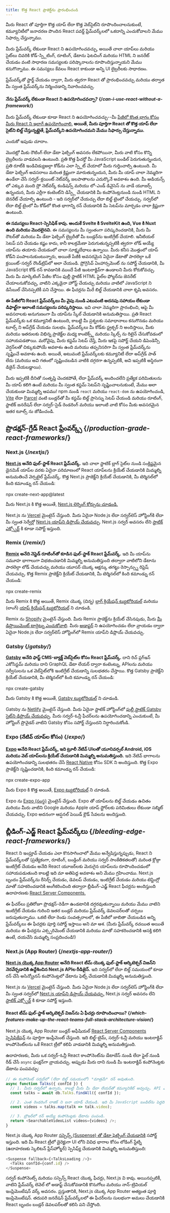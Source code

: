 ```yaml
---
title: కొత్త React ప్రాజెక్ట్‌ను ప్రారంభించండి
---
```


<Intro>

మీరు React తో పూర్తిగా కొత్త యాప్ లేదా కొత్త వెబ్‌సైట్‌ని రూపొందించాలనుకుంటే, కమ్యూనిటీలో జనాదరణ పొందిన React పవర్డ్ ఫ్రేమ్‌వర్క్‌లలో ఒకదాన్ని ఎంచుకోవాలని మేము సిఫార్సు చేస్తున్నాము.

</Intro>


మీరు ఫ్రేమ్‌వర్క్ లేకుండా React ని ఉపయోగించవచ్చు, అయితే చాలా యాప్‌లు మరియు సైట్‌లు చివరికి కోడ్-స్ప్లిటింగ్, రూటింగ్, డేటాను ఫెటచింగ్ మరియు HTML ని జనరేట్ చేయడం వంటి సాధారణ సమస్యలకు పరిష్కారాలను రూపొందిస్తున్నాయని మేము కనుగొన్నాము. ఈ సమస్యలు కేవలం React కాకుండా అన్ని UI లైబ్రరీలకు సాధారణం.

ఫ్రేమ్‌వర్క్‌తో స్టార్ట్ చేయడం ద్వారా, మీరు త్వరగా React తో ప్రారంభించవచ్చు మరియు తర్వాత మీ స్వంత ఫ్రేమ్‌వర్క్‌ను నిర్మించడాన్ని నివారించవచ్చు.

<DeepDive>

#### నేను ఫ్రేమ్‌వర్క్ లేకుండా React ని ఉపయోగించవచ్చా? {/*can-i-use-react-without-a-framework*/}

మీరు ఫ్రేమ్‌వర్క్ లేకుండా కూడా React ని ఉపయోగించవచ్చు--మీ [పేజీలో కొంత భాగం కోసం మీరు React ని ఇలాగే ఉపయోగించాలి.](/learn/add-react-to-an-existing-project#using-react-for-a-part-of-your-existing-page) **అయితే, మీరు పూర్తిగా React తో కొత్త యాప్ లేదా సైట్‌ని బిల్డ్ చేస్తున్నట్లైతే, ఫ్రేమ్‌వర్క్‌ని ఉపయోగించమని మేము సిఫార్సు చేస్తున్నాము.**

ఎందుకో ఇపుడు చూదాం.

మొదట్లో మీకు రౌటింగ్ లేదా డేటా ఫెట్చింగ్ అవసరం లేకపోయినా, మీరు వాటి కోసం కొన్ని లైబ్రరీలను వాడవలసి ఉంటుంది. ప్రతి కొత్త ఫీచర్తో మీ JavaScript బండిల్ పెరుగుతున్నందున, ప్రతి రూట్‌కి ఇండివిడ్యుఅల్గా కోడ్‌ను ఎలా స్ప్లిట్ చేయాలో మీరు గుర్తించాల్సి ఉంటుంది. మీ డేటా ఫెట్చింగ్ అవసరాలు మరింత క్లిష్టంగా మారుతున్నందున, మీరు మీ యాప్ చాలా నెమ్మదిగా ఉండేలా చేసే సర్వర్-క్లయింట్ నెట్‌వర్క్ జలపాతాలను ఎదుర్కొనే అవకాశం ఉంది. మీ ఆడియన్స్ లో ఎక్కువ మంది స్లో నెట్‌వర్క్ కండిషన్స్ మరియు లో-ఎండ్ డివైసెస్ ను వాడే యూజర్స్ ఉన్నందున, మీరు ఎర్లీగా కంటెంట్‌ని డిస్ప్లే చేయడానికి మీ కంపోనెంట్లనుండి నుండి HTML ని జెనరేట్ చేయాల్సి ఉంటుంది - ఇది సర్వర్‌లో చేయచ్చు లేదా బిల్డ్ టైంలో చేయచ్చు. సర్వర్‌లో లేదా బిల్డ్ టైంలో మీ కోడ్‌లో కొంత భాగాన్ని రన్ చేయడానికి మీ సెటప్‌ను మార్చడం చాలా క్లిష్టంగా ఉంటుంది.

**ఈ సమస్యలు React-స్పెసిఫిక్ కావు. అందుకే Svelte కి SvelteKit ఉంది, Vue కి Nuxt ఉంది మరియు మొదలైనవి.** ఈ సమస్యలను మీ స్వంతంగా పరిష్కరించడానికి, మీరు మీ రౌటర్‌తో మరియు మీ డేటా ఫెట్చింగ్ లైబ్రరీతో మీ బండ్లర్‌ను ఇంటిగ్రేట్ చేయాలి. ఇనీటియల్ సెటప్ పని చేయడం కష్టం కాదు, కానీ కాలక్రమేణా పెరుగుతున్నప్పటికీ త్వరగా లోడ్ అయ్యే యాప్‌ను తయారు చేయడంలో చాలా సూక్ష్మబేధాలు ఉన్నాయి. మీరు కనీస మొత్తంలో యాప్ కోడ్‌ని పంపాలనుకుంటున్నారు, అయితే పేజీకి అవసరమైన ఏదైనా డేటాతో పారలెల్గా ఒకే క్లయింట్-సర్వర్ రౌండ్‌ట్రిప్‌లో అలా చేయండి. ప్రోగ్రెసివ్ ఏంహాన్సమెంట్ ను సపోర్ట్ చేయడానికి, మీ JavaScript కోడ్ రన్ కావడానికి ముందే పేజీ ఇంటరాక్టివ్‌గా ఉండాలని మీరు కోరుకోవచ్చు. మీరు మీ మార్కెటింగ్ పేజీల కోసం ఫుల్లీ స్టాటిక్ HTML ఫైల్‌ల ఫోల్డర్‌ను జెనరేట్ చేయాలనుకోవచ్చు, వాటిని ఎక్కడైనా హోస్ట్ చేయచ్చు మరియు వాటిలో JavaScript ని డిసేబుల్‌ చేసినప్పటికీ పని చేస్తాయి. ఈ ఫీచర్లను మీరే బిల్డ్ చేయడానికి చాలా కృషి అవసరం.

**ఈ పేజీలోని React ఫ్రేమ్‌వర్క్‌లు మీ వైపు నుండి ఎటువంటి అదనపు సహాయం లేకుండా డిఫాల్ట్‌గా ఇలాంటి సమస్యలను పరిష్కరిస్తాయి.** ఇవి చాలా నెమ్మదిగా ప్రారంభించి, ఆపై మీ అవసరాలకు అనుగుణంగా మీ యాప్‌ను స్కేల్ చేయడానికి అనుమతిస్తాయి. ప్రతి React ఫ్రేమ్‌వర్క్‌కు ఒక కమ్యూనిటీ ఉంటుంది, కాబట్టి మీ ప్రశ్నలకు సమాధానాలు కనుగొనడం మరియు టూల్స్ ని అప్‌గ్రేడ్ చేయడం సులభం. ఫ్రేమ్‌వర్క్‌లు మీ కోడ్‌కు స్ట్రక్చర్ ని అందిస్తాయి, మీకు మరియు ఇతరులకు విభిన్న ప్రాజెక్ట్‌ల మధ్య కాంటెక్స్ట్ మరియు స్కిల్స్ ను రిటైన్ చేసుకోవడంలో సహాయపడతాయి. మరోవైపు, మీరు కస్టమ్ సెటప్ చేస్తే, మీరు ఇకపై సపోర్ట్ చేయని డిపెండెన్సీ వెర్షన్‌లతో చిక్కుకుపోయే అవకాశం ఉంది మరియు తప్పనిసరిగా మీ స్వంత ఫ్రేమ్‌వర్క్‌ను సృష్టించే అవకాశం ఉంది. అయితే, అటువంటి ఫ్రేమ్‌వర్క్‌లకు కమ్యూనిటీ లేదా అప్‌గ్రేడ్ పాత్ లేదు (మరియు అవి గతంలో సృష్టించబడిన వాటికి దగ్గరగా ఉన్నప్పటికీ, అవి ఇప్పటికీ అస్థిరంగా డిజైన్ చేయబడ్డాయి).

మీరు ఇప్పటికీ దీనితో సంతృప్తి చెందకపోతే, లేదా ఫ్రేమ్‌వర్క్ అందించలేని ప్రత్యేక పరిమితులను మీ యాప్ కలిగి ఉంటే మరియు మీ స్వంత కస్టమ్ సెటప్‌ని సృష్టించాలనుకుంటే, మేము అలా చేయకుండా మిమ్మల్ని ఆపము! npm నుండి `react` మరియు `react-dom` ను ఉపయోగించండి, [Vite](https://vite.dev/) లేదా [Parcel](https://parceljs.org/) వంటి బండ్లర్‌తో మీ కస్టమ్ బిల్డ్ ప్రాసెస్ను సెటప్ చేయండి మరియు రూటింగ్, స్టాటిక్ జనరేషన్ లేదా సర్వర్-సైడ్ రెండరింగ్ మరియు ఇలాంటి వాటి కోసం మీకు అవసరమైన ఇతర టూల్స్ ను జోడించండి.

</DeepDive>

## ప్రొడక్షన్-గ్రేడ్ React ఫ్రేంవర్క్స్ {/*production-grade-react-frameworks*/}

### Next.js {/*nextjs*/}

**[Next.js](https://nextjs.org/) అనేది ఫుల్-స్టాక్ React ఫ్రేమ్‌వర్క్.** ఇది చాలా స్టాటిక్ బ్లాగ్ సైట్‌ల నుండి సంక్లిష్టమైన డైనమిక్ యాప్‌ల వరకు ఏదైనా పరిమాణంలో React యాప్‌లను క్రియేట్ చేయడానికి మిమ్మల్ని అనుమతించే వెర్సటైల్ ఫ్రేమ్‌వర్క్. కొత్త Next.js ప్రాజెక్ట్‌ని క్రియేట్ చేయడానికి, మీ టెర్మినల్‌లో కింది కమాండ్ను రన్ చేయండి:

<TerminalBlock>
npx create-next-app@latest
</TerminalBlock>

మీరు Next.js కి కొత్త అయితే, [Next.js లెర్నింగ్ కోర్సును చూడండి.](https://nextjs.org/learn)

Next.js ను [Vercel](https://vercel.com/) మైంటైన్ చేస్తుంది. మీరు ఏదైనా Node.js లేదా సర్వర్‌లెస్ హోస్టింగ్‌కి లేదా మీ స్వంత సెర్వేర్లో [Next.js యాప్‌ని డిప్లొయ్ చేయవచ్చు](https://nextjs.org/docs/app/building-your-application/deploying). Next.js సర్వర్ అవసరం లేని [స్టాటిక్ ఎక్స్పోర్ట్](https://nextjs.org/docs/pages/building-your-application/deploying/static-exports) కి కూడా సపోర్ట్ ఇస్తుంది.

### Remix {/*remix*/}

**[Remix](https://remix.run/) అనేది నెస్టెడ్ రూటింగ్‌తో కూడిన ఫుల్-స్టాక్ React ఫ్రేమ్‌వర్క్.** ఇది మీ యాప్‌ను సమూహ భాగాలుగా విభజించడానికి మిమ్మల్ని అనుమతిస్తుంది తద్వారా వాటిలోని డేటాను పారలెల్గా లోడ్ చేయవచ్చు మరియు యూసర్ యొక్క ఆక్షన్కు తగట్టు రెస్పాన్స్ను రిఫ్రెష్ చేయవచ్చు. కొత్త Remix ప్రాజెక్ట్‌ని క్రియేట్ చేయడానికి, మీ టెర్మినల్‌లో కింది కమాండ్ను రన్ చేయండి:

<TerminalBlock>
npx create-remix
</TerminalBlock>

మీరు Remix కి కొత్త అయితే, Remix యొక్క (చిన్న) [బ్లాగ్ క్రియేషన్ ట్యుటోరియల్](https://remix.run/docs/en/main/tutorials/blog) మరియు (లాంగ్) [యాప్ క్రియేషన్ ట్యుటోరియల్‌](https://remix.run/docs/en/main/tutorials/jokes) ని చూడండి.

Remix ను [Shopify](https://www.shopify.com/) మైంటైన్ చేస్తుంది. మీరు Remix ప్రాజెక్ట్‌ను క్రియేట్ చేసినపుడు, మీరు [మీ డిప్లొయిమెంట్ టార్గెట్ను ఎంచుకోవాలి](https://remix.run/docs/en/main/guides/deployment). మీరు [అడాప్టర్‌](https://remix.run/docs/en/main/other-api/adapter) ని ఉపయోగించడం లేదా వ్రాయడం ద్వారా ఏదైనా Node.js లేదా సర్వర్‌లెస్ హోస్టింగ్‌లో Remix యాప్‌ని డిప్లొయ్ చేయవచ్చు.

### Gatsby {/*gatsby*/}

**[Gatsby](https://www.gatsbyjs.com/) అనేది ఫాస్ట్ CMS-బ్యాక్డ్ వెబ్‌సైట్‌ల కోసం React ఫ్రేమ్‌వర్క్.** దాని రిచ్ ప్లగ్ఇన్ ఎకోసిస్టమ్ మరియు దాని GraphQL డేటా లేయర్ ద్వారా కంటెంట్ను, APIలను మరియు సర్వీసులను ఒక వెబ్‌సైట్‌లోకి ఇంటిగ్రేట్ చేయడాన్ని సులభతరం చేస్తాయి. కొత్త Gatsby ప్రాజెక్ట్‌ని క్రియేట్ చేయడానికి, మీ టెర్మినల్‌లో కింది కమాండ్ను రన్ చేయండి:

<TerminalBlock>
npx create-gatsby
</TerminalBlock>

మీరు Gatsby కి కొత్త అయితే, [Gatsby ట్యుటోరియల్‌](https://www.gatsbyjs.com/docs/tutorial/) ని చూడండి.

Gatsby ను [Netlify](https://www.netlify.com/) మైంటైన్ చేస్తుంది. మీరు ఏదైనా స్టాటిక్ హోస్టింగ్‌లో [ఫుల్లీ స్టాటిక్ Gatsby సైట్‌ని డిప్లొయ్ చేయవచ్చు](https://www.gatsbyjs.com/docs/how-to/previews-deploys-hosting). మీరు సర్వర్-ఓన్లీ ఫీచర్‌లను ఉపయోగించడాన్ని ఎంచుకుంటే, మీ హోస్టింగ్ ప్రొవైడర్ వాటిని Gatsby కోసం సపోర్ట్ చేస్తుందని నిర్ధారించుకోండి.

### Expo (నేటివ్ యాప్‌ల కోసం) {/*expo*/}

**[Expo](https://expo.dev/) అనేది React ఫ్రేమ్‌వర్క్, ఇది ట్రూలీ నేటివ్ UIలతో యూనివర్సల్ Android, iOS మరియు వెబ్ యాప్‌లను క్రియేట్ చేయడానికి మిమ్మల్ని అనుమతిస్తుంది.** ఇది నేటివ్ భాగాలను ఉపయోగించడాన్ని సులభతరం చేసే [React Native](https://reactnative.dev/) కోసం SDK ని అందిస్తుంది. కొత్త Expo ప్రాజెక్ట్‌ని సృష్టించడానికి, కింది కమాండ్ను రన్ చేయండి:

<TerminalBlock>
npx create-expo-app
</TerminalBlock>

మీరు Expo కి కొత్త అయితే, [Expo ట్యుటోరియల్‌](https://docs.expo.dev/tutorial/introduction/) ని చూడండి.

Expo ను [Expo (సంస్థ)](https://expo.dev/about) మైంటైన్ చేస్తుంది. Expo తో యాప్‌లను బిల్డ్ చేయడం ఉచితం మరియు మీరు వాటిని Google మరియు Apple యాప్ స్టోర్‌లకు పరిమితులు లేకుండా సబ్మిట్ చేయవచ్చు. Expo అదనంగా ఆప్షనల్ పెయిడ్ క్లౌడ్ సేవలను అందిస్తుంది.

## బ్లీడింగ్-ఎడ్జ్ React ఫ్రేమ్‌వర్క్‌లు {/*bleeding-edge-react-frameworks*/}

React ని ఇంప్రూవ్ చేయడం ఎలా కొనసాగించాలో మేము అన్వేషిస్తున్నప్పుడు, React ని ఫ్రేమ్‌వర్క్‌లతో (ప్రత్యేకంగా, రూటింగ్, బండ్లింగ్ మరియు సర్వర్ సాంకేతికతలతో) మరింత క్లోజ్గా ఇంటిగ్రేట్ చేయడం అనేది React యూజర్‌లకు మెరుగైన యాప్‌లను రూపొందించడంలో సహాయపడుతుంది కాబట్టి ఇది మా అతిపెద్ద అవకాశం అని మేము గ్రహించాము. Next.js బృందం ఫ్రేమ్‌వర్క్‌ను రీసెర్చ్ చేయడం, డెవలప్ చేయడం, ఇంటిగ్రేట్ చేయడం మరియు టెస్టింగ్లో మాతో సహకరించడానికి అంగీకరించింది తద్వారా బ్లీడింగ్-ఎడ్జ్ React ఫీచర్లను అందిస్తుంది ఉదాహరణకు [React Server Components.](/blog/2023/03/22/react-labs-what-we-have-been-working-on-march-2023#react-server-components)

ఈ ఫీచర్‌లు ప్రతిరోజూ ప్రొడక్షన్-రెడీగా ఉండటానికి దగ్గరవుతున్నాయి మరియు మేము వాటిని ఇంటిగ్రేట్ చేయడం గురించి ఇతర బండ్లర్ మరియు ఫ్రేమ్‌వర్క్ డెవలపర్‌లతో చర్చలు జరుపుతున్నాము. ఒకటి లేదా రెండు సంవత్సరాలలో, ఈ పేజీలో జాబితా చేయబడిన అన్ని ఫ్రేమ్‌వర్క్‌లు ఈ ఫీచర్లకు పూర్తి సపోర్ట్ ఇస్తాయి అని మా ఆశ. (మీరు ఫ్రేమ్‌వర్క్ రచయిత అయితే మరియు ఈ ఫీచర్లను ఎక్స్పరిమెంట్ చేయడానికి మరియు మాతో సహకరించడానికి ఆసక్తి కలిగి ఉంటే, దయచేసి మమ్మల్ని సంప్రదించండి!)

### Next.js (App Router) {/*nextjs-app-router*/}

**[Next.js యొక్క App Router](https://nextjs.org/docs) అనేది React టీమ్ యొక్క ఫుల్-స్టాక్ ఆర్కిటెక్చర్ విజన్‌ని నెరవేర్చడానికి ఉద్దేశించిన Next.js APIల రీడిజైన్.** ఇది సర్వర్‌లో లేదా బిల్డ్ సమయంలో కూడా రన్ చేసే అసిన్క్రోనస్ కంపోనెంట్లలో డేటాను ఫెట్చ్ చేయడానికి మిమ్మల్ని అనుమతిస్తుంది.

Next.js ను [Vercel](https://vercel.com/) మైంటైన్ చేస్తుంది. మీరు ఏదైనా Node.js లేదా సర్వర్‌లెస్ హోస్టింగ్‌కి లేదా మీ స్వంత సర్వర్‌లో [Next.js యాప్‌ని డిప్లాయ్ చేయవచ్చు.](https://nextjs.org/docs/app/building-your-application/deploying) Next.js సర్వర్ అవసరం లేని [స్టాటిక్ ఎక్స్పోర్ట్](https://nextjs.org/docs/app/building-your-application/deploying/static-exports) కి కూడా సపోర్ట్ ఇస్తుంది.

<DeepDive>

#### React టీమ్ ఫుల్-స్టాక్ ఆర్కిటెక్చర్ విజన్‌ను ఏ ఫీచర్లు రూపొందించాయి? {/*which-features-make-up-the-react-teams-full-stack-architecture-vision*/}

Next.js యొక్క App Router బండ్లర్ అఫీషియల్ [React Server Components స్పెసిఫికేషన్‌](https://github.com/reactjs/rfcs/blob/main/text/0188-server-components.md) ను పూర్తిగా ఇంప్లీమెంట్ చేస్తుంది. ఇది బిల్డ్-టైమ్, సర్వర్-ఓన్లీ మరియు ఇంటరాక్టివ్ కాంపోనెంట్‌లను ఒకే React ట్రీలో కలిపి వాడడానికి మిమ్మల్ని అనుమతిస్తుంది.

ఉదాహరణకు, మీరు ఒక సర్వర్-ఓన్లీ React కాంపోనెంట్‌ను డేటాబేస్ నుండి లేదా ఫైల్ నుండి రీడ్ చేసే `async` ఫంక్షన్‌గా వ్రాయవచ్చు. అప్పుడు మీరు దాని నుండి మీ ఇంటరాక్టివ్ కంపోనెంట్లకు డేటాను పంపవచ్చు:

```js
// ఈ కంపోనెంట్ సర్వర్‌లో (లేదా బిల్డ్ సమయంలో) *మాత్రమే* రన్ అవుతుంది.
async function Talks({ confId }) {
  // 1. మీరు సర్వర్‌లో ఉన్నారు, కాబట్టి మీరు మీ డేటా లేయర్‌తో కమ్యూనికేట్ అవ్వచ్చు. API ఎండ్ పాయింట్ అవసరం లేదు.
  const talks = await db.Talks.findAll({ confId });

  // 2. ఎంత రెండరింగ్ లాజిక్ ని ఐనా యాడ్ చేయండి. ఇది మీ JavaScript బండిల్‌ను పెద్దదిగా చేయదు.
  const videos = talks.map(talk => talk.video);

  // 3. బ్రౌజర్‌లో రన్ అయ్యే కంపోనెంట్లకు డేటాను పంపండి.
  return <SearchableVideoList videos={videos} />;
}
```

Next.js యొక్క App Router [సస్పెన్స్ (Suspense) తో డేటా ఫెట్చింగ్ చేయడానికి](/blog/2022/03/29/react-v18#suspense-in-data-frameworks) సపోర్ట్ ఇస్తుంది. ఇది మీ React ట్రీలో డైరెక్టుగా UI లోని వివిధ భాగాల కోసం లోడింగ్ స్టేట్ని (ఉదాహరణకు స్కెలిటన్ ప్లేస్‌హోల్డర్) స్పెసిఫ్య్ చేయడానికి మిమ్మల్ని అనుమతిస్తుంది:

```js
<Suspense fallback={<TalksLoading />}>
  <Talks confId={conf.id} />
</Suspense>
```

సర్వర్ కంపోనెంట్స్ మరియు సస్పెన్స్ React యొక్క ఫీచర్లు, Next.js వి కావు. అయినప్పటికీ, వాటిని ఫ్రేమ్‌వర్క్ లెవెల్ లో అడాప్ట్ చేసుకోవడానికి కొనుగోలు మరియు నాన్-ట్రివియల్ ఇంప్లిమెంటేషన్ వర్క్ అవసరం. ప్రస్తుతానికి, Next.js యొక్క App Router అత్యంత పూర్తి ఇంప్లిమెంటేషన్. తదుపరి జనరేషన్ ఫ్రేమ్‌వర్క్‌లలో ఈ ఫీచర్‌లను సులభంగా అమలు చేయడానికి React బృందం బండ్లర్ డెవలపర్‌లతో కలిసి పని చేస్తోంది.

</DeepDive>
